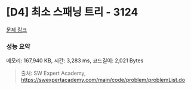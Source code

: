 # [D4] 최소 스패닝 트리 - 3124 

[문제 링크](https://swexpertacademy.com/main/code/problem/problemDetail.do?contestProbId=AV_mSnmKUckDFAWb) 

### 성능 요약

메모리: 167,940 KB, 시간: 3,283 ms, 코드길이: 2,021 Bytes



> 출처: SW Expert Academy, https://swexpertacademy.com/main/code/problem/problemList.do
